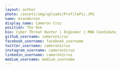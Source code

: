 ```yaml
---
layout: author
photo: /assets/img/uploads/ProfilePic.JPG
name: mranderson
display_name: Cameron Cruz
position: The One
bio: Cyber Threat Hunter | Engineer | MBA Candidate
github_username: cameron1cruz
facebook_username: facebook_username
twitter_username: cameron1cruz
instagram_username: cameron1cruz
linkedin_username: cameron1cruz
medium_username: medium_username
---
```


